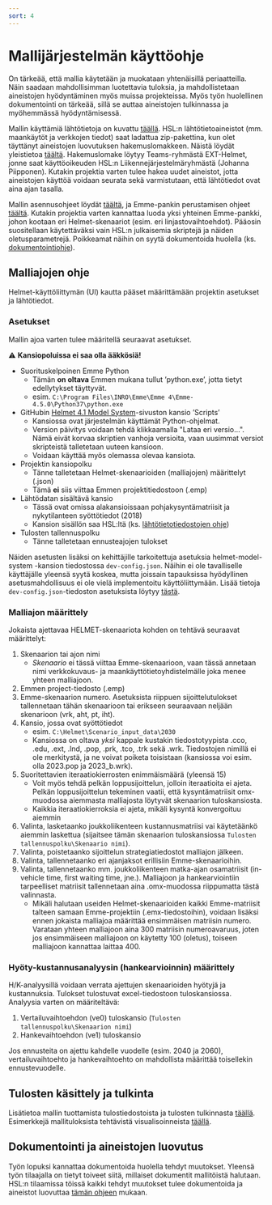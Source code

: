 ```yaml
---
sort: 4
---
```


# Mallijärjestelmän käyttöohje

On tärkeää, että mallia käytetään ja muokataan yhtenäisillä periaatteilla. 
Näin saadaan mahdollisimman luotettavia tuloksia, ja mahdollistetaan aineistojen  hyödyntäminen myös muissa projekteissa. 
Myös työn huolellinen dokumentointi on tärkeää, sillä se auttaa aineistojen tulkinnassa ja myöhemmässä hyödyntämisessä. 

Mallin käyttämiä lähtötietoja on kuvattu [täällä](mallin_lahtotietotiedostot.md). 
HSL:n lähtötietoaineistot (mm. maankäytöt ja verkkojen tiedot) saat ladattua zip-pakettina, kun olet täyttänyt aineistojen luovutuksen hakemuslomakkeen.
Näistä löydät yleistietoa [täältä](HSL_lahtotiedot.md).
Hakemuslomake löytyy Teams-ryhmästä EXT-Helmet, jonne saat käyttöoikeuden HSL:n Liikennejärjestelmäryhmästä (Johanna Piipponen).
Kutakin projektia varten tulee hakea uudet aineistot, jotta aineistojen käyttöä voidaan seurata sekä varmistutaan, että lähtötiedot ovat aina ajan tasalla.

Mallin asennusohjeet löydät [täältä](kaytto-ohje.md), ja Emme-pankin perustamisen ohjeet [täältä](sijopankki.md).
Kutakin projektia varten kannattaa luoda yksi yhteinen Emme-pankki, johon kootaan eri Helmet-skenaariot (esim. eri linjastovaihtoehdot).
Pääosin suositellaan käytettäväksi vain HSL:n julkaisemia skriptejä ja näiden oletusparametrejä.
Poikkeamat näihin on syytä dokumentoida huolella (ks. [dokumentointiohje](HSL-toiden_dokumentointi.md)).

## Malliajojen ohje

Helmet-käyttöliittymän (UI) kautta pääset määrittämään projektin asetukset ja lähtötiedot.

### Asetukset

Mallin ajoa varten tulee määritellä seuraavat asetukset. 

:warning: **Kansiopoluissa ei saa olla ääkkösiä!**

- Suorituskelpoinen Emme Python 
  - Tämän **on oltava** Emmen mukana tullut ’python.exe’, jotta tietyt edellytykset täyttyvät.
  - esim. `C:\Program Files\INRO\Emme\Emme 4\Emme-4.5.0\Python37\python.exe`
- GitHubin [Helmet 4.1 Model System](https://github.com/HSLdevcom/helmet-model-system)-sivuston kansio ’Scripts’
  - Kansiossa ovat järjestelmän käyttämät Python-ohjelmat.
  - Version päivitys voidaan tehdä klikkaamalla "Lataa eri versio...". Nämä eivät korvaa skriptien vanhoja versioita, 
  vaan uusimmat versiot skripteistä talletetaan uuteen kansioon.
  - Voidaan käyttää myös olemassa olevaa kansiota.
- Projektin kansiopolku
  - Tänne talletetaan Helmet-skenaarioiden (malliajojen) määrittelyt (.json)
  - Tämä **ei** siis viittaa Emmen projektitiedostoon (.emp)
- Lähtödatan sisältävä kansio
  - Tässä ovat omissa alakansioissaan pohjakysyntämatriisit ja nykytilanteen syöttötiedot (2018)
  - Kansion sisällön saa HSL:ltä (ks. [lähtötietotiedostojen ohje](mallin_lahtotietotiedostot.md))
- Tulosten tallennuspolku
  - Tänne talletetaan ennusteajojen tulokset

Näiden asetusten lisäksi on kehittäjille tarkoitettuja asetuksia helmet-model-system -kansion tiedostossa `dev-config.json`.
Näihin ei ole tavalliselle käyttäjälle yleensä syytä koskea, mutta joissain tapauksissa hyödyllinen asetusmahdollisuus ei ole vielä implementoitu käyttöliittymään.
Lisää tietoja `dev-config.json`-tiedoston asetuksista löytyy 
[tästä](https://github.com/HSLdevcom/helmet-model-system/tree/olusanya/Scripts#configuring-the-model-run-with-dev-configjson).

### Malliajon määrittely

Jokaista ajettavaa HELMET-skenaariota kohden on tehtävä seuraavat määrittelyt:

1.	Skenaarion tai ajon nimi
    - *Skenaario* ei tässä viittaa Emme-skenaarioon, vaan tässä annetaan nimi verkkokuvaus- ja maankäyttötietoyhdistelmälle joka menee yhteen malliajoon.
2.	Emmen project-tiedosto (.emp)
3.	Emme-skenaarion numero. 
   Asetuksista riippuen sijoittelutulokset tallennetaan tähän skenaarioon tai erikseen seuraavaan neljään skenarioon (vrk, aht, pt, iht).
4.	Kansio, jossa ovat syöttötiedot
    - esim. `C:\Helmet\Scenario_input_data\2030`
    - Kansiossa on oltava *yksi* kappale kustakin tiedostotyypista .cco, .edu, .ext, .lnd, .pop, .prk, .tco, .trk sekä .wrk. 
      Tiedostojen nimillä ei ole merkitystä, ja ne voivat poiketa toisistaan (kansiossa voi esim. olla 2023.pop ja 2023_b.wrk).
5.	Suoritettavien iteraatiokierrosten enimmäismäärä (yleensä 15)
    - Voit myös tehdä pelkän loppusijoittelun, jolloin iteraatioita ei ajeta. Pelkän
      loppusijoittelun tekeminen vaatii, että kysyntämatriisit omx-muodossa aiemmasta malliajosta
      löytyvät skenaarion tuloskansiosta.
    - Kaikkia iteraatiokierroksia ei ajeta, mikäli kysyntä konvergoituu aiemmin
6.	Valinta, lasketaanko joukkoliikenteen kustannusmatriisi vai käytetäänkö aiemmin laskettua 
   (sijaitsee tämän skenaarion tuloskansiossa `Tulosten tallennuspolku\Skenaario nimi`).
7.  Valinta, poistetaanko sijoittelun strategiatiedostot malliajon jälkeen.
8.  Valinta, tallennetaanko eri ajanjaksot erillisiin Emme-skenaarioihin.
9.  Valinta, tallennetaanko mm. joukkoliikenteen matka-ajan osamatriisit (in-vehicle time, first
    waiting time, jne.). Malliajoon ja hankearviointiin tarpeelliset matriisit tallennetaan
    aina .omx-muodossa riippumatta tästä valinnasta.
    - Mikäli halutaan useiden Helmet-skenaarioiden kaikki Emme-matriisit talteen samaan
      Emme-projektiin (.emx-tiedostoihin), voidaan lisäksi ennen jokaista malliajoa määrittää
      ensimmäisen matriisin numero. Varataan yhteen malliajoon aina 300 matriisin numeroavaruus,
      joten jos ensimmäiseen malliajoon on käytetty 100 (oletus), toiseen malliajoon kannattaa
      laittaa 400.

### Hyöty-kustannusanalyysin (hankearvioinnin) määrittely

H/K-analyysillä voidaan verrata ajettujen skenaarioiden hyötyjä ja kustannuksia. Tulokset tulostuvat excel-tiedostoon tuloskansiossa. Analyysia varten on määriteltävä:

1. Vertailuvaihtoehdon (ve0) tuloskansio (`Tulosten tallennuspolku\Skenaarion nimi`)
2. Hankevaihtoehdon (ve1) tuloskansio

Jos ennusteita on ajettu kahdelle vuodelle (esim. 2040 ja 2060), vertailuvaihtoehto ja hankevaihtoehto on mahdollista määrittää toisellekin ennustevuodelle.

## Tulosten käsittely ja tulkinta

Lisätietoa mallin tuottamista tulostiedostoista ja tulosten tulkinnasta [täällä](tulokset.md).
Esimerkkejä mallituloksista tehtävistä visualisoinneista [täällä](esimerkkeja_tuloksista.md).

## Dokumentointi ja aineistojen luovutus

Työn lopuksi kannattaa dokumentoida huolella tehdyt muutokset. 
Yleensä työn tilaajalla on tietyt toiveet siitä, millaiset dokumentit mallitöistä halutaan. 
HSL:n tilaamissa töissä kaikki tehdyt muutokset tulee dokumentoida ja aineistot luovuttaa [tämän ohjeen](HSL-toiden_dokumentointi.md) mukaan.  
